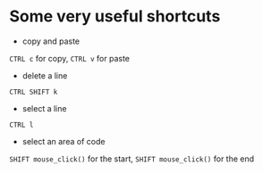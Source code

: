 # Some very useful shortcuts

* copy and paste

`CTRL c` for copy, `CTRL v` for paste

* delete a line

`CTRL SHIFT k`

* select a line

`CTRL l`

* select an area of code

`SHIFT mouse_click()` for the start, `SHIFT mouse_click()` for the end 